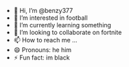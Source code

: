 - 👋 Hi, I’m @benzy377
- 👀 I’m interested in football 
- 🌱 I’m currently learning something
- 💞️ I’m looking to collaborate on fortnite
- 📫 How to reach me ...
- 😄 Pronouns: he him
- ⚡ Fun fact: im black

<!---
benzy377/benzy377 is a ✨ special ✨ repository because its `README.md` (this file) appears on your GitHub profile.
You can click the Preview link to take a look at your changes.
--->
